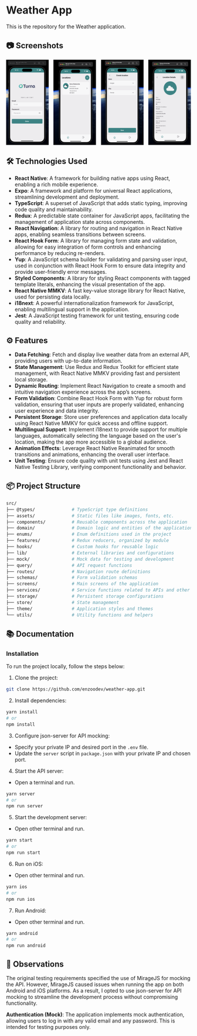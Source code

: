 # Weather App

This is the repository for the Weather application.

## 📷 Screenshots

<div style="display: flex; justify-content: space-between;">

<img src="github/login.png" alt="Weather App Login" style="width: 23%;" />
<img src="github/locations.png" alt="Weather App Locations" style="width: 23%;" />
<img src="github/create-location.png" alt="Weather App Create Location" style="width: 23%;" />
<img src="github/location-details.png" alt="Weather App Location Details" style="width: 23%;" />

</div>

## 🛠️ Technologies Used

- **React Native**: A framework for building native apps using React, enabling a rich mobile experience.
- **Expo**: A framework and platform for universal React applications, streamlining development and deployment.
- **TypeScript**: A superset of JavaScript that adds static typing, improving code quality and maintainability.
- **Redux**: A predictable state container for JavaScript apps, facilitating the management of application state across components.
- **React Navigation**: A library for routing and navigation in React Native apps, enabling seamless transitions between screens.
- **React Hook Form**: A library for managing form state and validation, allowing for easy integration of form controls and enhancing performance by reducing re-renders.
- **Yup**: A JavaScript schema builder for validating and parsing user input, used in conjunction with React Hook Form to ensure data integrity and provide user-friendly error messages.
- **Styled Components**: A library for styling React components with tagged template literals, enhancing the visual presentation of the app.
- **React Native MMKV**: A fast key-value storage library for React Native, used for persisting data locally.
- **i18next**: A powerful internationalization framework for JavaScript, enabling multilingual support in the application.
- **Jest**: A JavaScript testing framework for unit testing, ensuring code quality and reliability.

## ⚙️ Features

- **Data Fetching**: Fetch and display live weather data from an external API, providing users with up-to-date information.
- **State Management**: Use Redux and Redux Toolkit for efficient state management, with React Native MMKV providing fast and persistent local storage.
- **Dynamic Routing**: Implement React Navigation to create a smooth and intuitive navigation experience across the app’s screens.
- **Form Validation**: Combine React Hook Form with Yup for robust form validation, ensuring that user inputs are properly validated, enhancing user experience and data integrity.
- **Persistent Storage**: Store user preferences and application data locally using React Native MMKV for quick access and offline support.
- **Multilingual Support**: Implement i18next to provide support for multiple languages, automatically selecting the language based on the user's location, making the app more accessible to a global audience.
- **Animation Effects**: Leverage React Native Reanimated for smooth transitions and animations, enhancing the overall user interface.
- **Unit Testing**: Ensure code quality with unit tests using Jest and React Native Testing Library, verifying component functionality and behavior.

## 📦 Project Structure

```bash
src/
├── @types/              # TypeScript type definitions
├── assets/              # Static files like images, fonts, etc.
├── components/          # Reusable components across the application
├── domain/              # Domain logic and entities of the application
├── enums/               # Enum definitions used in the project
├── features/            # Redux reducers, organized by module
├── hooks/               # Custom hooks for reusable logic
├── lib/                 # External libraries and configurations
├── mock/                # Mock data for testing and development
├── query/               # API request functions
├── routes/              # Navigation route definitions
├── schemas/             # Form validation schemas
├── screens/             # Main screens of the application
├── services/            # Service functions related to APIs and other integrations
├── storage/             # Persistent storage configurations
├── store/               # State management
├── theme/               # Application styles and themes
└── utils/               # Utility functions and helpers

```

## 📚 Documentation

### Installation

To run the project locally, follow the steps below:

1. Clone the project:

```bash
git clone https://github.com/enzoodev/weather-app.git
```

2. Install dependencies:

```bash
yarn install
# or
npm install
```

3. Configure json-server for API mocking:

- Specify your private IP and desired port in the `.env` file.
- Update the `server` script in `package.json` with your private IP and chosen port.

4. Start the API server:

- Open a terminal and run.
```bash
yarn server
# or
npm run server
```

5. Start the development server:

- Open other terminal and run.
```bash
yarn start
# or
npm run start
```

6. Run on iOS:

- Open other terminal and run.
```bash
yarn ios
# or
npm run ios
```

7. Run Android:
- Open other terminal and run.
```bash
yarn android
# or
npm run android
```

## 📝 Observations

The original testing requirements specified the use of MirageJS for mocking the API. However, MirageJS caused issues when running the app on both Android and iOS platforms. As a result, I opted to use json-server for API mocking to streamline the development process without compromising functionality.

**Authentication (Mock)**: The application implements mock authentication, allowing users to log in with any valid email and any password. This is intended for testing purposes only.
